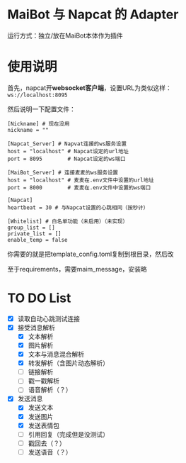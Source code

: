 # MaiBot 与 Napcat 的 Adapter
运行方式：独立/放在MaiBot本体作为插件

# 使用说明
首先，napcat开**websocket客户端**，设置URL为类似这样：`ws://localhost:8095`

然后说明一下配置文件：

```
[Nickname] # 现在没用
nickname = ""

[Napcat_Server] # Napvat连接的ws服务设置
host = "localhost" # Napcat设定的url地址
port = 8095        # Napcat设定的ws端口

[MaiBot_Server] # 连接麦麦的ws服务设置
host = "localhost" # 麦麦在.env文件中设置的url地址
port = 8000        # 麦麦在.env文件中设置的ws端口

[Napcat]
heartbeat = 30 # 与Napcat设置的心跳相同（按秒计）

[Whitelist] # 白名单功能（未启用）（未实现）
group_list = []
private_list = []
enable_temp = false
```

你需要的就是把template_config.toml复制到根目录，然后改

至于requirements，需要maim_message，安装略

# TO DO List
- [x] 读取自动心跳测试连接
- [x] 接受消息解析
  - [x] 文本解析
  - [x] 图片解析
  - [x] 文本与消息混合解析
  - [x] 转发解析（含图片动态解析）
  - [ ] 链接解析
  - [ ] 戳一戳解析
  - [ ] 语音解析（？）
- [x] 发送消息
  - [x] 发送文本
  - [x] 发送图片
  - [x] 发送表情包
  - [ ] 引用回复（完成但是没测试）
  - [ ] 戳回去（？）
  - [ ] 发送语音（？）